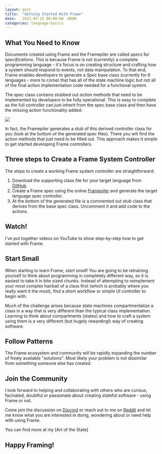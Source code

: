```yaml
---
layout: post
title:  "Getting Started With Frame"
date:   2021-03-15 00:00:00 -0800
categories: language-basics
---
```


## What You Need to Know

Documents created using Frame and the Framepiler are called _specs_ for *specifications*. This is because Frame is not (currently) a complete programming language - it's focus is on creating structure and crafting how a system should respond to events, not data manipulation. To that end, Frame enables developers to generate a *Spec* base class (currently for 6 languages - more to come) that has all of the state machine logic but not all of the final action implementation code needed for a functional system.

The spec class contains stubbed out _action_ methods that need to be implemented by developers to be fully operational. This is easy to complete as the full controller can just inherit from the spec base class and then have the missing action functionality added:

<img src="https://cdn.jsdelivr.net/gh/frame-lang/article_content@18c507458d67cb1c486752ac565805fb426005e6/frame-lang.org/assets/img/controller_inheritance.png" />

In fact, the Framepiler generates a stub of this derived controller class for you (look at the bottom of the generated spec files). There you will find the action methods that just need to be filled out. This approach makes it simple to get started developing Frame controllers.  

## Three steps to Create a Frame System Controller

The steps to create a working Frame system controller are straightforward:

1. Download the supporting class file for your target language from [GitHub](https://github.com/frame-lang/frame-ancillary-files).
2. Create a Frame spec using the online [Framepiler](http://framepiler.frame-lang.org) and generate the target language spec controller.
3. At the bottom of the generated file is a commented out stub class that derives from the base spec class. Uncomment it and add code to the actions.

## Watch!

I've put together videos on YouTube to show step-by-step how to get started with Frame.

## Start Small

 When starting to learn Frame, _start small_! You are going to be retraining yourself to think about programming in completely different way, so it is easiest to take it in bite sized chunks. Instead of attempting to reimplement your most complex hairball of a class first (which is probably where you really want it the most), find a short workflow or simple UI controller to begin with.

 Much of the challenge arises because state machines compartmentalize a class in a way that is very different than the typical class implementation. Learning to think about compartments (states) and how to craft a system using them is a very different (but hugely rewarding!) way of creating software.

## Follow Patterns

 The Frame ecosystem and community will be rapidly expanding the number of freely available "solutions". Most likely your problem is not dissimilar from something someone else has created.

## Join the Community

 I look forward to helping and collaborating with others who are curious, facinated, doubtful or passionate about creating stateful software - using Frame or not.

Come join the discussion on [Discord](https://discord.com/invite/CfbU4QCbSD) or reach out to me on [Reddit](https://www.reddit.com/r/statemachines/) and let me know what you are interested in doing, wondering about or need help with using Frame.



You can find more at my [Art of the State]
## **Happy Framing!**
